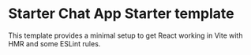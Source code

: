 # Starter Chat App Starter template

This template provides a minimal setup to get React working in Vite with HMR and some ESLint rules.
